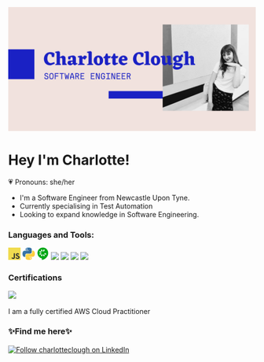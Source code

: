 

![](https://github.com/charlotteclough/charlotteclough/blob/main/Untitled%20design.png)
# Hey I'm Charlotte!

💗 Pronouns: she/her

- I'm a Software Engineer from Newcastle Upon Tyne. 
- Currently specialising in Test Automation
- Looking to expand knowledge in Software Engineering.

### Languages and Tools:  

<code><img height="25" src="https://raw.githubusercontent.com/github/explore/80688e429a7d4ef2fca1e82350fe8e3517d3494d/topics/javascript/javascript.png"></code>
<code><img height="25" src="https://github.com/charlotteclough/charlotteclough/blob/main/python.png?raw=true"></code>
<code><img height="25" src="https://github.com/charlotteclough/charlotteclough/blob/main/cucumber.png"></code>
<code><img height="25" src="https://e7.pngegg.com/pngimages/170/924/png-clipart-microsoft-sql-server-microsoft-azure-sql-database-microsoft-text-logo-thumbnail.png"></code>
<code><img height="25" src="https://git-scm.com/images/logos/downloads/Git-Icon-1788C.png"></code>
<code><img height="25" src="https://upload.wikimedia.org/wikipedia/commons/thumb/f/f7/Karate_software_logo.svg/1200px-Karate_software_logo.svg.png"></code>
<code><img height="25" src="https://upload.wikimedia.org/wikipedia/commons/thumb/7/73/Ruby_logo.svg/1024px-Ruby_logo.svg.png"></code>

### Certifications
<code><img height="120" src="https://images.credly.com/size/340x340/images/68468004-5a85-4f3b-bc58-590773979486/AWS-CloudPractitioner-2020.png"></code>

I am a fully certified AWS Cloud Practitioner


### ✨Find me here✨
[<img src="https://raw.githubusercontent.com/Raymo111/Raymo111/master/socials/linkedin.png" height="40em" align="center" alt="Follow charlotteclough on LinkedIn" title="Follow charlotteclough on LinkedIn"/>](https://www.linkedin.com/in/cloughcharlotte)



